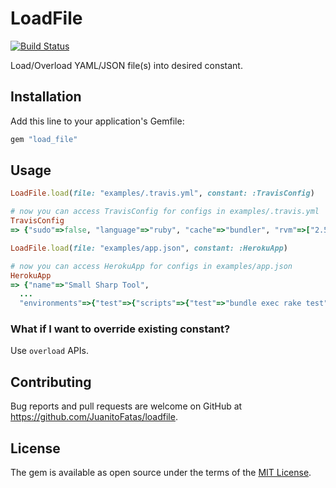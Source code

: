 # LoadFile

[![Build Status](https://travis-ci.org/JuanitoFatas/load_file.svg?branch=master)](https://travis-ci.org/JuanitoFatas/load_file)

Load/Overload YAML/JSON file(s) into desired constant.

## Installation

Add this line to your application's Gemfile:

```ruby
gem "load_file"
```

## Usage

```ruby
LoadFile.load(file: "examples/.travis.yml", constant: :TravisConfig)

# now you can access TravisConfig for configs in examples/.travis.yml
TravisConfig
=> {"sudo"=>false, "language"=>"ruby", "cache"=>"bundler", "rvm"=>["2.5.1"]}

LoadFile.load(file: "examples/app.json", constant: :HerokuApp)

# now you can access HerokuApp for configs in examples/app.json
HerokuApp
=> {"name"=>"Small Sharp Tool",
  ...
  "environments"=>{"test"=>{"scripts"=>{"test"=>"bundle exec rake test"}}}}
```

### What if I want to override existing constant?

Use `overload` APIs.

## Contributing

Bug reports and pull requests are welcome on GitHub at https://github.com/JuanitoFatas/loadfile.

## License

The gem is available as open source under the terms of the [MIT License](https://opensource.org/licenses/MIT).
